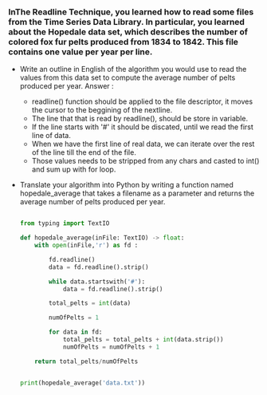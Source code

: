 ### In ​The Readline Technique​, you learned how to read some files from the Time Series Data Library. In particular, you learned about the Hopedale data set, which describes the number of colored fox fur pelts produced from 1834 to 1842. This file contains one value per year per line.



- Write an outline in English of the algorithm you would use to read the values from this data set to compute the average number of pelts produced per year.
    Answer :
    - readline() function should be applied to the file descriptor, it moves the cursor to the beggining of the nextline.
    - The line that that is read by readline(), should be store in variable.
    - If the line starts with '#' it should be discated, until we read the first line of data.
    - When we have the first line of real data, we can iterate over the rest of the line till the end of the file.
    - Those values needs to be stripped from any chars and casted to int() and sum up with for loop.

- Translate your algorithm into Python by writing a function named hopedale_average that takes a filename as a parameter and returns the average number of pelts produced per year.
    ```python
    
    from typing import TextIO

    def hopedale_average(inFile: TextIO) -> float:
        with open(inFile,'r') as fd :

            fd.readline()
            data = fd.readline().strip()

            while data.startswith('#'):
                data = fd.readline().strip()

            total_pelts = int(data)

            numOfPelts = 1

            for data in fd:
                total_pelts = total_pelts + int(data.strip())
                numOfPelts = numOfPelts + 1

        return total_pelts/numOfPelts


    print(hopedale_average('data.txt'))

    ```